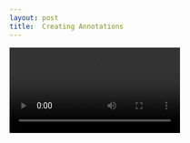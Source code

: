 ```yaml
---
layout: post
title:  Creating Annotations
---
```

<div style="width: 50%; height: 100%; position: relative;display: inline-grid;">
<video controls="">
  <source src="https://dnoneill.github.io/annotate/assets/videos/osdcreateannos.m4v" type="video/mp4" width="100%">
</video>
</div>
<div style="width: 50%; height: 100%; position: relative;display: inline-grid;">
<video controls="">
  <source src="https://dnoneill.github.io/annotate/assets/videos/createannos.m4v" type="video/mp4" width="100%">
</video>
</div>